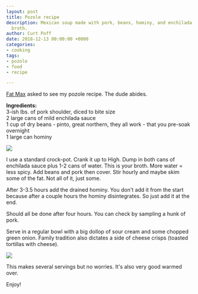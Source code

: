 ```yaml
---
layout: post
title: Pozole recipe
description: Mexican soup made with pork, beans, hominy, and enchilada sauce as the
  broth.
author: Curt Poff
date: 2018-12-13 00:00:00 +0000
categories:
- cooking
tags:
- pozole
- food
- recipe

---
```

[Fat Max](https://www.instagram.com/cookingwithfatmax/) asked to see my pozole recipe. The dude abides.

<!--more-->

**Ingredients:**  
3-ish lbs. of pork shoulder, diced to bite size  
2 large cans of mild enchilada sauce  
1 cup of dry beans - pinto, great northern, they all work - that you pre-soak overnight  
1 large can hominy

![](https://blog.curtpoff.com/uploads/ingredients.jpg)

I use a standard crock-pot. Crank it up to High. Dump in both cans of enchilada sauce plus 1-2 cans of water. This is your broth. More water = less spicy. Add beans and pork then cover. Stir hourly and maybe skim some of the fat. Not all of it, just some.

After 3-3.5 hours add the drained hominy. You don't add it from the start because after a couple hours the hominy disintegrates. So just add it at the end.

Should all be done after four hours. You can check by sampling a hunk of pork.

Serve in a regular bowl with a big dollop of sour cream and some chopped green onion. Family tradition also dictates a side of cheese crisps (toasted tortillas with cheese).

![](https://blog.curtpoff.com/uploads/results.jpg)

This makes several servings but no worries. It's also very good warmed over.

Enjoy!
